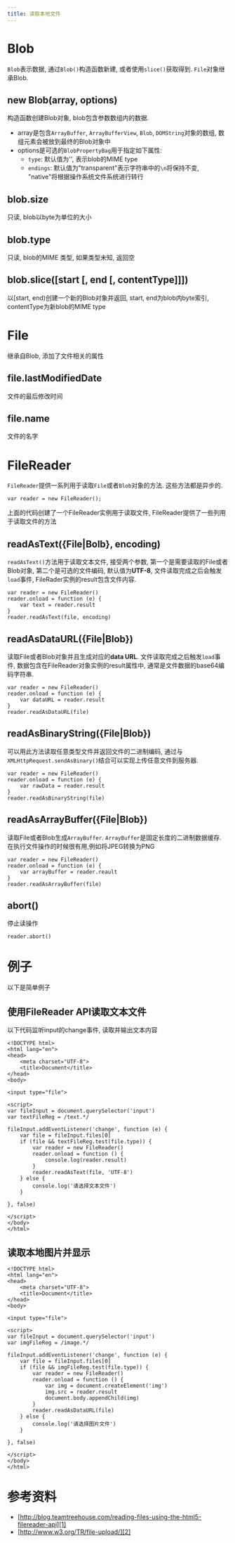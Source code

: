 ```yaml
---
title: 读取本地文件
---
```


# Blob

`Blob`表示数据, 通过`Blob()`构造函数新建, 或者使用`slice()`获取得到. `File`对象继承Blob.


## new Blob(array, options)

构造函数创建Blob对象, blob包含参数数组内的数据.

- array是包含`ArrayBuffer`, `ArrayBufferView`, `Blob`, `DOMString`对象的数组, 数组元素会被放到最终的Blob对象中
- options是可选的`BlobPropertyBag`用于指定如下属性:
    + `type`: 默认值为'', 表示blob的MIME type
    + `endings`: 默认值为"transparent"表示字符串中的`\n`将保持不变, "native"将根据操作系统文件系统进行转行

## blob.size

只读, blob以byte为单位的大小

## blob.type

只读, blob的MIME 类型, 如果类型未知, 返回空

## blob.slice([start [, end [, contentType]]])

以[start, end)创建一个新的Blob对象并返回, start, end为blob内byte索引, contentType为新blob的MIME type

# File

继承自Blob, 添加了文件相关的属性

## file.lastModifiedDate

文件的最后修改时间

## file.name

文件的名字


# FileReader

`FileReader`提供一系列用于读取`File`或者`Blob`对象的方法. 这些方法都是异步的.

```
var reader = new FileReader();
```

上面的代码创建了一个FileReader实例用于读取文件, FileReader提供了一些列用于读取文件的方法

## readAsText({File|Bolb}, encoding)

`readAsText()`方法用于读取文本文件, 接受两个参数, 第一个是需要读取的File或者Blob对象, 第二个是可选的文件编码, 默认值为**UTF-8**, 文件读取完成之后会触发`load`事件, FileRader实例的result包含文件内容.

```
var reader = new FileReader()
reader.onload = function (e) {
    var text = reader.result
}
reader.readAsText(file, encoding)
```

## readAsDataURL({File|Blob})

读取File或者Blob对象并且生成对应的**data URL**. 文件读取完成之后触发`load`事件, 数据包含在FileReader对象实例的result属性中, 通常是文件数据的base64编码字符串.

```
var reader = new FileReader()
reader.onload = function (e) {
    var dataURL = reader.result
}
reader.readAsDataURL(file)
```

## readAsBinaryString({File|Blob})

可以用此方法读取任意类型文件并返回文件的二进制编码, 通过与`XMLHttpRequest.sendAsBinary()`结合可以实现上传任意文件到服务器.

```
var reader = new FileReader()
reader.onload = function (e) {
    var rawData = reader.result
}
reader.readAsBinaryString(file)
```

## readAsArrayBuffer({File|Blob})

读取File或者Blob生成`ArrayBuffer`. `ArrayBuffer`是固定长度的二进制数据缓存. 在执行文件操作的时候很有用,例如将JPEG转换为PNG

```
var reader = new FileReader()
reader.onload = function (e) {
    var arrayBuffer = reader.reault
}
reader.readAsArrayBuffer(file)
```

## abort()

停止读操作

```
reader.abort()
```

# 例子

以下是简单例子

## 使用FileReader API读取文本文件

以下代码监听input的change事件, 读取并输出文本内容

```
<!DOCTYPE html>
<html lang="en">
<head>
    <meta charset="UTF-8">
    <title>Document</title>
</head>
<body>

<input type="file">

<script>
var fileInput = document.querySelector('input')
var textFileReg = /text.*/

fileInput.addEventListener('change', function (e) {
    var file = fileInput.files[0]
    if (file && textFileReg.test(file.type)) {
        var reader = new FileReader()
        reader.onload = function () {
            console.log(reader.result)
        }
        reader.readAsText(file, 'UTF-8')
    } else {
        console.log('请选择文本文件')
    }

}, false)

</script>
</body>
</html>
```

## 读取本地图片并显示

```
<!DOCTYPE html>
<html lang="en">
<head>
    <meta charset="UTF-8">
    <title>Document</title>
</head>
<body>

<input type="file">

<script>
var fileInput = document.querySelector('input')
var imgFileReg = /image.*/

fileInput.addEventListener('change', function (e) {
    var file = fileInput.files[0]
    if (file && imgFileReg.test(file.type)) {
        var reader = new FileReader()
        reader.onload = function () {
            var img = document.createElement('img')
            img.src = reader.result
            document.body.appendChild(img)
        }
        reader.readAsDataURL(file)
    } else {
        console.log('请选择图片文件')
    }

}, false)

</script>
</body>
</html>

```

# 参考资料

- [http://blog.teamtreehouse.com/reading-files-using-the-html5-filereader-api][1]
- [http://www.w3.org/TR/file-upload/][2]


[2]: http://www.w3.org/TR/file-upload/
[1]: http://blog.teamtreehouse.com/reading-files-using-the-html5-filereader-api
